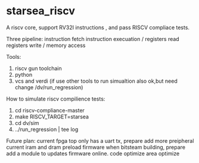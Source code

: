# starsea_riscv
A riscv core, support RV32I instructions , and pass RISCV compliace tests.

Three pipeline:
   instruction fetch
   instruction execuation / registers read
   registers write / memory access

Tools:
   1. riscv gun toolchain
   2. python
   3. vcs and verdi (if use other tools to run simualtion also ok,but need change /dv/run_regression)

How to simulate riscv compilience tests:
   1. cd riscv-compliance-master
   2. make RISCV_TARGET=starsea
   3. cd dv/sim
   4. ../run_regression | tee log
 

Future plan:
   current fpga top only has a uart tx, prepare add more preipheral
   current iram and dram preload firmware when bitsteam building, prepare add a module to updates firmware online.
   code optimize
   area optimize

